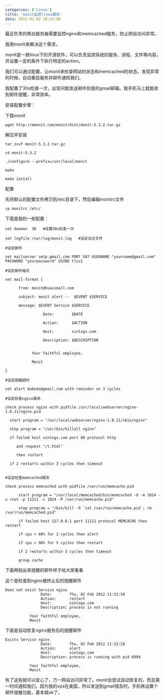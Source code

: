 ```yaml
---
categories: ['Linux']
title: 'monit监控linux服务'
date: 2012-02-02 18:23:00
---
```


最近负责的两台服务器需要监控nginx和memcached服务，防止网站访问异常。

我用monit来解决这个需求。

monit是一款linux下的开源软件，可以负责监控系统的服务、进程、文件等内容，并设置一定的条件下执行特定的action。

我们可以通过配置，让monit来检查网站的状态和memcached的状态，发现异常的时候，自动重启服务并邮件通知我们。

我配置了30s检查一次，出现问题发送邮件到我的gmail邮箱。我手机马上就能收到邮件提醒，非常效率。

 

安装配置步骤：

下载monit

```
wget http://mmonit.com/monit/dist/monit-5.3.2.tar.gz
```

解压并安装

```
tar zxvf monit-5.3.2.tar.gz

cd monit-5.3.2

./configure --prefix=/usr/local/monit

make

make install
```

配置

先将默认的配置文件拷贝到/etc目录下，然后编辑monitrc文件

```
cp monitrc /etc/
```

下面是我的一些配置：

```
set daemon  30   #设置30s检查一次

set logfile /var/log/monit.log   #设定日志文件

#设定邮件

set mailserver smtp.gmail.com PORT 587 USERNAME "yourname@gmail.com" PASSWORD "yourpassword" USING tlsv1 

#设定邮件格式

set mail-format {

      from: monit@huaximall.com

      subject: monit alert --  $EVENT $SERVICE

      message: $EVENT Service $SERVICE

                 Date:        $DATE

                 Action:      $ACTION

                 Host:        xinlogs.com

                 Description: $DESCRIPTION


            Your faithful employee,

            Monit

}

#设定提醒超时

set alert babodx@gmail.com with reminder on 3 cycles

#设定检查nginx服务

check process nginx with pidfile /usr/local/webserver/nginx-1.0.11/nginx.pid

  start program = "/usr/local/webserver/nginx-1.0.11/sbin/nginx"

  stop program = "/usr/bin/killall nginx"

  if failed host xinlogs.com port 80 protocol http

     and request "/t.html"

     then restart

  if 2 restarts within 3 cycles then timeout


#设定检查memcached服务

check process memcached with pidfile /var/run/memcache.pid

      start program = "/usr/local/memcached/bin/memcached -d -m 1024 -u root -p 11211 -c 1024 -P /var/run/memcache.pid"

      stop program = "/bin/kill -9 `cat /var/run/memcache.pid`; rm /var/run/memcached.pid"

      if failed host 127.0.0.1 port 11211 protocol MEMCACHE then restart

      if cpu > 60% for 2 cycles then alert

      if cpu > 98% for 5 cycles then restart

      if 2 restarts within 3 cycles then timeout

      group cache
```

下面再贴出来提醒的邮件样子给大家看看

这个是检查到nginx被终止后的提醒邮件

```
Does not exist Service nginx
                Date:        Thu, 02 Feb 2012 11:31:50
                Action:      restart
                Host:        xinlogs.com
                Description: process is not running

           Your faithful employee,
           Monit
```

下面是自动恢复nginx服务后的提醒邮件

```
Exists Service nginx
                Date:        Thu, 02 Feb 2012 11:32:28
                Action:      alert
                Host:        xinlogs.com
                Description: process is running with pid 6894

           Your faithful employee,
           Monit
```

有了这些就可以安心了，万一网站访问异常了。monit会尝试自动恢复的，而且第一时间通知我们。因为我的vps在美国，所以发送到gmail很及时。手机再设置个邮件提醒功能，基本就ok了。
